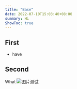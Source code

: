 ```yaml
---
title: "Base"
date: 2022-07-10T15:03:40+08:00
summary: Hi
ShowToc: true
---
```


## First

- have

## Second

What
![图片测试](../p.jpg)
